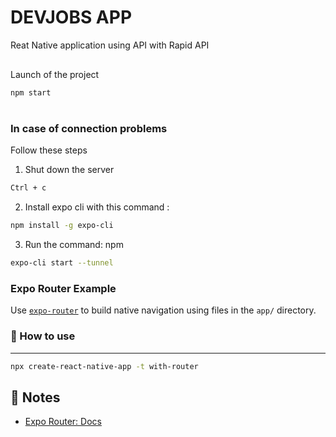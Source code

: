 # **DEVJOBS APP**

Reat Native application using API with Rapid API

<div style="margin-top: 30px;"></div>

Launch of the project

```sh
npm start
```

#

<div style="margin-top: 30px;"></div>

### **In case of connection problems**

Follow these steps

1. Shut down the server

```sh
Ctrl + c
```

2. Install expo cli with this command :

```sh
npm install -g expo-cli
```

3. Run the command: npm

```sh
expo-cli start --tunnel
```

### Expo Router Example

Use [`expo-router`](https://expo.github.io/router) to build native navigation using files in the `app/` directory.

### 🚀 How to use

---

```sh
npx create-react-native-app -t with-router
```

## 📝 Notes

- [Expo Router: Docs](https://expo.github.io/router)
